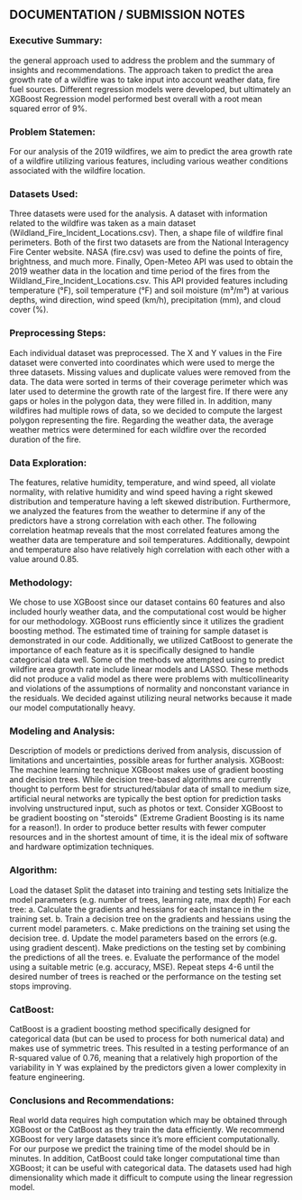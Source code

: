 ## DOCUMENTATION / SUBMISSION NOTES

### Executive Summary:

the general approach used to address the problem and the summary of insights and recommendations.
The approach taken to predict the area growth rate of a wildfire was to take input into account weather data, fire fuel sources. Different regression models were developed, but ultimately an XGBoost Regression model performed best overall with a root mean squared error of 9%. 


### Problem Statemen:

For our analysis of the 2019 wildfires, we aim to predict the area growth rate of a wildfire utilizing various features, including various weather conditions associated with the wildfire location. 

### Datasets Used:

Three datasets were used for the analysis. A dataset with information related to the wildfire was taken as a main dataset (Wildland_Fire_Incident_Locations.csv). Then, a shape file of wildfire final perimeters. Both of the first two datasets are from the National Interagency Fire Center website. NASA (fire.csv) was used to define the points of fire, brightness, and much more. Finally, Open-Meteo API was used to obtain the 2019 weather data in the location and time period of the fires from the Wildland_Fire_Incident_Locations.csv. This API provided features including temperature (°F), soil temperature (°F) and soil moisture (m³/m³) at various depths, wind direction, wind speed (km/h), precipitation (mm), and cloud cover (%).

### Preprocessing Steps:

Each individual dataset was preprocessed. The X and Y values in the Fire dataset were converted into coordinates which were used to merge the three datasets. Missing values and duplicate values were removed from the data. The data were sorted in terms of their coverage perimeter which was later used to determine the growth rate of the largest fire. If there were any gaps or holes in the polygon data, they were filled in. In addition, many wildfires had multiple rows of data, so we decided to compute the largest polygon representing the fire.
Regarding the weather data, the average weather metrics were determined for each wildfire over the recorded duration of the fire. 

### Data Exploration:

The features, relative humidity, temperature, and wind speed, all violate normality, with relative humidity and wind speed having a right skewed distribution and temperature having a left skewed distribution. Furthermore, we analyzed the features from the weather to determine if any of the predictors have a strong correlation with each other. The following correlation heatmap reveals that the most correlated features among the weather data are temperature and soil temperatures. Additionally, dewpoint and temperature also have relatively high correlation with each other with a value around 0.85.


### Methodology:

We chose to use XGBoost since our dataset contains 60 features and also included hourly weather data, and the computational cost would be higher for our methodology. XGBoost runs efficiently since it utilizes the gradient boosting method. The estimated time of training for sample dataset is demonstrated in our code. Additionally,  we utilized CatBoost to generate the importance of each feature as it is specifically designed to handle categorical data well.
Some of the methods we attempted using to predict wildfire area growth rate include linear models and LASSO. These methods did not produce a valid model as there were problems with multicollinearity and violations of the assumptions of normality and nonconstant variance in the residuals. We decided against utilizing neural networks because it made our model computationally heavy.


### Modeling and Analysis:

Description of models or predictions derived from analysis, discussion of limitations and uncertainties, possible areas for further analysis. XGBoost: The machine learning technique XGBoost makes use of gradient boosting and decision trees. While decision tree-based algorithms are currently thought to perform best for structured/tabular data of small to medium size, artificial neural networks are typically the best option for prediction tasks involving unstructured input, such as photos or text. 
Consider XGBoost to be gradient boosting on "steroids" (Extreme Gradient Boosting is its name for a reason!). In order to produce better results with fewer computer resources and in the shortest amount of time, it is the ideal mix of software and hardware optimization techniques.

### Algorithm:

Load the dataset
Split the dataset into training and testing sets
Initialize the model parameters (e.g. number of trees, learning rate, max depth)
For each tree:
a. Calculate the gradients and hessians for each instance in the training set.
b. Train a decision tree on the gradients and hessians using the current model parameters.
c. Make predictions on the training set using the decision tree.
d. Update the model parameters based on the errors (e.g. using gradient descent).
    Make predictions on the testing set by combining the predictions of all the trees.
e. Evaluate the performance of the model using a suitable metric (e.g. accuracy, MSE).
Repeat steps 4-6 until the desired number of trees is reached or the performance on the testing set stops improving.

### CatBoost:

CatBoost is a gradient boosting method specifically designed for categorical data (but can be used to process for both numerical data) and makes use of symmetric trees. This resulted in a  testing performance of an R-squared value of 0.76, meaning that  a relatively high proportion of the variability in Y was explained by the predictors given a lower complexity in feature engineering. 


### Conclusions and Recommendations:

Real world data requires high computation which may be obtained through XGBoost or the CatBoost as they train the data efficiently. We recommend XGBoost for very large datasets since it’s more efficient computationally. For our purpose we predict the training time of the model  should be in minutes. In addition, CatBoost could take longer computational time than XGBoost; it can be useful with categorical data. The datasets used had high dimensionality which made it difficult to compute using the linear regression model. 

